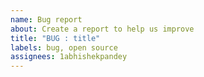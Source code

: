 ```yaml
---
name: Bug report
about: Create a report to help us improve
title: "BUG : title"
labels: bug, open source
assignees: 1abhishekpandey
---
```

